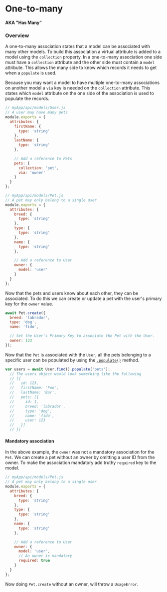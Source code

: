 # One-to-many

**AKA "Has Many"**

### Overview

A one-to-many association states that a model can be associated with many other models. To build this
association a virtual attribute is added to a model using the `collection` property. In a one-to-many
association one side must have a `collection` attribute and the other side must contain a `model`
attribute. This allows the many side to know which records it needs to get when a `populate` is used.

Because you may want a model to have multiple one-to-many associations on another model a `via` key
is needed on the `collection` attribute. This states which `model` attribute on the one side of the
association is used to populate the records.

```javascript
// myApp/api/models/User.js
// A user may have many pets
module.exports = {
  attributes: {
    firstName: {
      type: 'string'
    },
    lastName: {
      type: 'string'
    },

    // Add a reference to Pets
    pets: {
      collection: 'pet',
      via: 'owner'
    }
  }
};
```
```javascript
// myApp/api/models/Pet.js
// A pet may only belong to a single user
module.exports = {
  attributes: {
    breed: {
      type: 'string'
    },
    type: {
      type: 'string'
    },
    name: {
      type: 'string'
    },

    // Add a reference to User
    owner: {
      model: 'user'
    }
  }
};
```

Now that the pets and users know about each other, they can be associated. To do this we can create
or update a pet with the user's primary key for the `owner` value.

```javascript
await Pet.create({
  breed: 'labrador',
  type: 'dog',
  name: 'fido',

  // Set the User's Primary Key to associate the Pet with the User.
  owner: 123
});
```

Now that the `Pet` is associated with the `User`, all the pets belonging to a specific user can
be populated by using the [`.populate()`](https://sailsjs.com/documentation/reference/waterline-orm/query/populate) method.

```javascript
var users = await User.find().populate('pets');
  // The users object would look something like the following
  // [{
  //   id: 123,
  //   firstName: 'Foo',
  //   lastName: 'Bar',
  //   pets: [{
  //     id: 1,
  //     breed: 'labrador',
  //     type: 'dog',
  //     name: 'fido',
  //     user: 123
  //   }]
  // }]
```

#### Mandatory association

In the above example, the `owner` was not a mandatory association for the `Pet`. We can create a pet without an owner by omitting a user ID from the owner. To make the association mandatory add truthy `required` key to the model.

```javascript
// myApp/api/models/Pet.js
// A pet may only belong to a single user
module.exports = {
  attributes: {
    breed: {
      type: 'string'
    },
    type: {
      type: 'string'
    },
    name: {
      type: 'string'
    },

    // Add a reference to User
    owner: {
      model: 'user',
      // An owner is mandatory
      required: true
    }
  }
};
```

Now doing `Pet.create` without an owner, will throw a `UsageError`.

<docmeta name="displayName" value="One-to-many">

